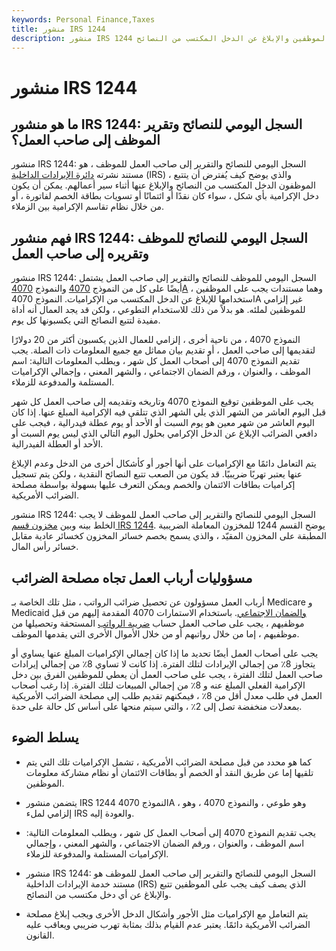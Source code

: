```yaml
---
keywords: Personal Finance,Taxes
title: منشور IRS 1244
description: منشور IRS 1244 هو مستند نشرته مصلحة الضرائب الأمريكية والذي يوضح بالتفصيل كيفية تتبع الموظفين والإبلاغ عن الدخل المكتسب من النصائح.
---
```


# منشور IRS 1244
## ما هو منشور IRS 1244: السجل اليومي للنصائح وتقرير الموظف إلى صاحب العمل؟

منشور IRS 1244: السجل اليومي للنصائح والتقرير إلى صاحب العمل للموظف ، هو مستند نشرته [دائرة الإيرادات الداخلية](/irs) (IRS) ، والذي يوضح كيف يُفترض أن يتتبع الموظفون الدخل المكتسب من النصائح والإبلاغ عنها أثناء سير أعمالهم. يمكن أن يكون دخل الإكرامية بأي شكل ، سواء كان نقدًا أو ائتمانًا أو تسويات بطاقة الخصم لفاتورة ، أو من خلال نظام تقاسم الإكرامية بين الزملاء.

## فهم منشور IRS 1244: السجل اليومي للنصائح للموظف وتقريره إلى صاحب العمل

منشور IRS 1244: السجل اليومي للموظف للنصائح والتقرير إلى صاحب العمل يشتمل أيضًا على كل من النموذج [4070](/form-4070) والنموذج [4070A](/form-4070a) ، وهما مستندات يجب على الموظفين استخدامها للإبلاغ عن الدخل المكتسب من الإكراميات. النموذج 4070A غير إلزامي للموظفين لملئه. هو بدلاً من ذلك للاستخدام التطوعي ، ولكن قد يجد العمال أنه أداة مفيدة لتتبع النصائح التي يكسبونها كل يوم.

النموذج 4070 ، من ناحية أخرى ، إلزامي للعمال الذين يكسبون أكثر من 20 دولارًا لتقديمها إلى صاحب العمل ، أو تقديم بيان مماثل مع جميع المعلومات ذات الصلة. يجب تقديم النموذج 4070 إلى أصحاب العمل كل شهر ، ويطلب المعلومات التالية: اسم الموظف ، والعنوان ، ورقم الضمان الاجتماعي ، والشهر المعني ، وإجمالي الإكراميات المستلمة والمدفوعة للزملاء.

يجب على الموظفين توقيع النموذج 4070 وتاريخه وتقديمه إلى صاحب العمل كل شهر قبل اليوم العاشر من الشهر الذي يلي الشهر الذي تتلقى فيه الإكرامية المبلغ عنها. إذا كان اليوم العاشر من شهر معين هو يوم السبت أو الأحد أو يوم عطلة فيدرالية ، فيجب على دافعي الضرائب الإبلاغ عن الدخل الإكرامي بحلول اليوم التالي الذي ليس يوم السبت أو الأحد أو العطلة الفيدرالية.

يتم التعامل دائمًا مع الإكراميات على أنها أجور أو كأشكال أخرى من الدخل وعدم الإبلاغ عنها يعتبر تهربًا ضريبيًا. قد يكون من الصعب تتبع النصائح النقدية ، ولكن يتم تسجيل إكراميات بطاقات الائتمان والخصم ويمكن التعرف عليها بسهولة بواسطة مصلحة الضرائب الأمريكية.

منشور IRS 1244: السجل اليومي للنصائح والتقرير إلى صاحب العمل للموظف لا يجب الخلط بينه وبين [مخزون قسم IRS 1244](/section-1244-stock). يوضح القسم 1244 للمخزون المعاملة الضريبية المطبقة على المخزون المقيّد ، والذي يسمح بخصم خسائر المخزون كخسائر عادية مقابل خسائر رأس المال.

## مسؤوليات أرباب العمل تجاه مصلحة الضرائب

أرباب العمل مسؤولون عن تحصيل ضرائب الرواتب ، مثل تلك الخاصة بـ Medicare و Medicaid [والضمان الاجتماعي](/socialsecurity). باستخدام الاستمارات 4070 المقدمة إليهم من قبل موظفيهم ، يجب على صاحب العمل حساب [ضريبة الرواتب](/payrolltax) المستحقة وتحصيلها من موظفيهم ، إما من خلال رواتبهم أو من خلال الأموال الأخرى التي يقدمها الموظف.

يجب على أصحاب العمل أيضًا تحديد ما إذا كان إجمالي الإكراميات المبلغ عنها يساوي أو يتجاوز 8٪ من إجمالي الإيرادات لتلك الفترة. إذا كانت لا تساوي 8٪ من إجمالي إيرادات صاحب العمل لتلك الفترة ، يجب على صاحب العمل أن يعطي للموظفين الفرق بين دخل الإكرامية الفعلي المبلغ عنه و 8٪ من إجمالي المبيعات لتلك الفترة. إذا رغب أصحاب العمل في طلب معدل أقل من 8٪ ، فيمكنهم تقديم طلب إلى مصلحة الضرائب الأمريكية بمعدلات منخفضة تصل إلى 2٪ ، والتي سيتم منحها على أساس كل حالة على حدة.

## يسلط الضوء

- كما هو محدد من قبل مصلحة الضرائب الأمريكية ، تشمل الإكراميات تلك التي يتم تلقيها إما عن طريق النقد أو الخصم أو بطاقات الائتمان أو نظام مشاركة معلومات الموظفين.

- يتضمن منشور IRS 1244 النموذج 4070A ، وهو طوعي ، والنموذج 4070 ، وهو إلزامي لملء IRS والعودة إليه.

- يجب تقديم النموذج 4070 إلى أصحاب العمل كل شهر ، ويطلب المعلومات التالية: اسم الموظف ، والعنوان ، ورقم الضمان الاجتماعي ، والشهر المعني ، وإجمالي الإكراميات المستلمة والمدفوعة للزملاء.

- منشور IRS 1244: السجل اليومي للنصائح والتقرير إلى صاحب العمل للموظف هو مستند خدمة الإيرادات الداخلية (IRS) الذي يصف كيف يجب على الموظفين تتبع والإبلاغ عن أي دخل مكتسب من النصائح.

- يتم التعامل مع الإكراميات مثل الأجور وأشكال الدخل الأخرى ويجب إبلاغ مصلحة الضرائب الأمريكية دائمًا. يعتبر عدم القيام بذلك بمثابة تهرب ضريبي ويعاقب عليه القانون.

